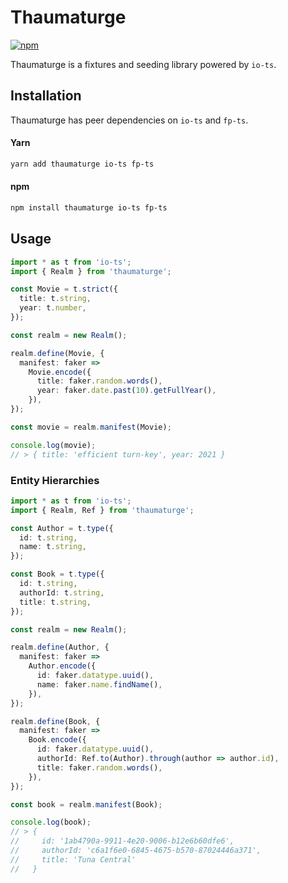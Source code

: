 # Thaumaturge

[![npm](https://img.shields.io/npm/v/thaumaturge.svg?maxAge=3600&style=flat-square)](https://www.npmjs.com/package/thaumaturge)

Thaumaturge is a fixtures and seeding library powered by `io-ts`.

## Installation

Thaumaturge has peer dependencies on `io-ts` and `fp-ts`.

#### Yarn

```sh
yarn add thaumaturge io-ts fp-ts
```

#### npm

```sh
npm install thaumaturge io-ts fp-ts
```

## Usage

```ts
import * as t from 'io-ts';
import { Realm } from 'thaumaturge';

const Movie = t.strict({
  title: t.string,
  year: t.number,
});

const realm = new Realm();

realm.define(Movie, {
  manifest: faker =>
    Movie.encode({
      title: faker.random.words(),
      year: faker.date.past(10).getFullYear(),
    }),
});

const movie = realm.manifest(Movie);

console.log(movie);
// > { title: 'efficient turn-key', year: 2021 }
```

### Entity Hierarchies

```ts
import * as t from 'io-ts';
import { Realm, Ref } from 'thaumaturge';

const Author = t.type({
  id: t.string,
  name: t.string,
});

const Book = t.type({
  id: t.string,
  authorId: t.string,
  title: t.string,
});

const realm = new Realm();

realm.define(Author, {
  manifest: faker =>
    Author.encode({
      id: faker.datatype.uuid(),
      name: faker.name.findName(),
    }),
});

realm.define(Book, {
  manifest: faker =>
    Book.encode({
      id: faker.datatype.uuid(),
      authorId: Ref.to(Author).through(author => author.id),
      title: faker.random.words(),
    }),
});

const book = realm.manifest(Book);

console.log(book);
// > {
//     id: '1ab4790a-9911-4e20-9006-b12e6b60dfe6',
//     authorId: 'c6a1f6e0-6845-4675-b570-87024446a371',
//     title: 'Tuna Central'
//   }
```
